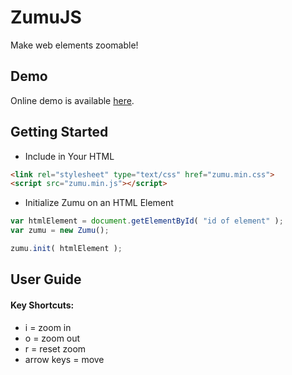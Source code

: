 # ZumuJS

Make web elements zoomable!

## Demo

Online demo is available [here](https://selcher.github.io/zumu/).

## Getting Started

* Include in Your HTML

```html
<link rel="stylesheet" type="text/css" href="zumu.min.css">
<script src="zumu.min.js"></script>
```

* Initialize Zumu on an HTML Element

```javascript
var htmlElement = document.getElementById( "id of element" );
var zumu = new Zumu();

zumu.init( htmlElement );
```

## User Guide

#### Key Shortcuts:

* i = zoom in
* o = zoom out
* r = reset zoom
* arrow keys = move
